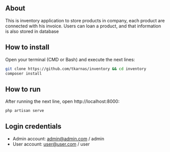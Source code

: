 ## About

This is inventory application to store products in company, each product are connected with his invoice.
Users can loan a product, and that information is also stored in database

## How to install

Open your terminal (CMD or Bash) and execute the next lines:
```bash
git clone https://github.com/tkarnas/inventory && cd inventory
composer install
```

## How to run

After running the next line, open http://localhost:8000:
```bash
php artisan serve
```

## Login credentials

* Admin account: admin@admin.com / admin
* User account: user@user.com / user

